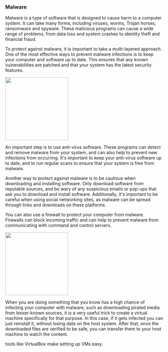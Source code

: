 ### Malware

Malware is a type of software that is designed to cause harm to a computer system. It can take many forms, including viruses, worms, Trojan horses, ransomware and spyware. These malicious programs can cause a wide range of problems, from data loss and system crashes to identity theft and financial fraud.

To protect against malware, it is important to take a multi-layered approach. One of the most effective ways to prevent malware infections is to keep your computer and software up to date. This ensures that any known vulnerabilities are patched and that your system has the latest security features.

<img src="https://www.bleepstatic.com/content/hl-images/2022/03/31/Malware.jpg" height="200" />


An important step is to use anti-virus software. These programs can detect and remove malware from your system, and can also help to prevent new infections from occurring. It's important to keep your anti-virus software up to date, and to run regular scans to ensure that your system is free from malware.

Another way to protect against malware is to be cautious when downloading and installing software. Only download software from reputable sources, and be wary of any suspicious emails or pop-ups that ask you to download and install software. Additionally, it's important to be careful when using social networking sites, as malware can be spread through links and downloads on these platforms.

You can also use a firewall to protect your computer from malware. Firewalls can block incoming traffic and can help to prevent malware from communicating with command and control servers.



<img src="https://marvel-b1-cdn.bc0a.com/f00000000216283/www.fortinet.com/content/fortinet-com/en_us/resources/cyberglossary/malware/_jcr_content/par/c05_container_copy_c_405637578/par/c28_image.img.jpg/1615919193441.jpg" height="200" />

When you are doing something that you know has a high chance of infecting your computer with malware, such as downloading pirated media from lesser-known sources, it is a very useful trick to create a virtual machine specifically for that purpose. In this case, if it gets infected you can just reinstall it, without losing data on the host system. After that, once the downloaded files are verified to be safe, you can transfer them to your host machine to watch the content.

tools like VirtualBox make setting up VMs easy.

